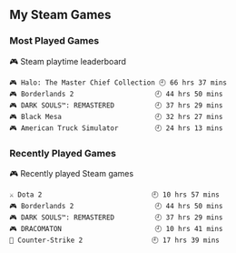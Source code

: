 ## My Steam Games

### Most Played Games
<!-- steam-box-playtime start -->
🎮 Steam playtime leaderboard
```text
🎮 Halo: The Master Chief Collection 🕘 66 hrs 37 mins
🎮 Borderlands 2                    🕘 44 hrs 50 mins
🎮 DARK SOULS™: REMASTERED          🕘 37 hrs 29 mins
🎮 Black Mesa                       🕘 32 hrs 27 mins
🎮 American Truck Simulator         🕘 24 hrs 13 mins
```
<!-- Powered by https://github.com/torresflo/steam-box-for-readme . -->
<!-- steam-box-playtime end -->

### Recently Played Games
<!-- steam-box-recent start -->
🎮 Recently played Steam games
```text
⚔️ Dota 2                           🕘 10 hrs 57 mins
🎮 Borderlands 2                    🕘 44 hrs 50 mins
🎮 DARK SOULS™: REMASTERED          🕘 37 hrs 29 mins
🎮 DRACOMATON                       🕘 10 hrs 41 mins
🔫 Counter-Strike 2                 🕘 17 hrs 39 mins
```
<!-- Powered by https://github.com/torresflo/steam-box-for-readme . -->
<!-- steam-box-recent end -->
